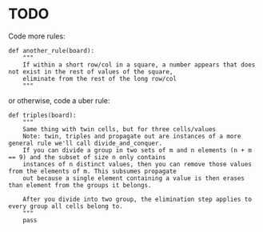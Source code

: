 # TODO

Code more rules:

    def another_rule(board):
        """
        If within a short row/col in a square, a number appears that does not exist in the rest of values of the square,
        eliminate from the rest of the long row/col
        """

or otherwise, code a uber rule:

    def triples(board):
        """
        Same thing with twin cells, but for three cells/values
        Note: twin, triples and propagate out are instances of a more general rule we'll call divide_and_conquer.
        If you can divide a group in two sets of m and n elements (n + m == 9) and the subset of size n only contains
        instances of n distinct values, then you can remove those values from the elements of m. This subsumes propagate
        out because a single element containing a value is then erases than element from the groups it belongs.
    
        After you divide into two group, the elimination step applies to every group all cells belong to.
        """
        pass
